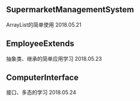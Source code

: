 ## SupermarketManagementSystem
ArrayList的简单使用
2018.05.21

## EmployeeExtends
抽象类、继承的简单应用学习
2018.05.23

## ComputerInterface
接口、多态的学习
2018.05.24
